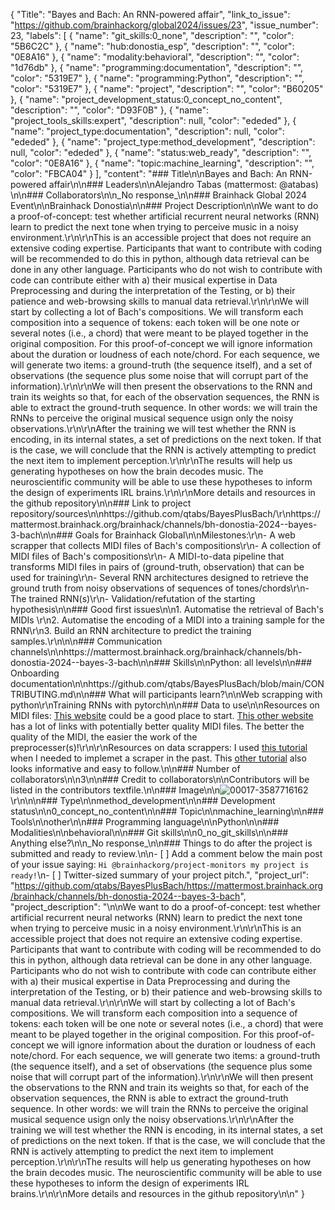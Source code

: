 {
  "Title": "Bayes and Bach: An RNN-powered affair",
  "link_to_issue": "https://github.com/brainhackorg/global2024/issues/23",
  "issue_number": 23,
  "labels": [
    {
      "name": "git_skills:0_none",
      "description": "",
      "color": "5B6C2C"
    },
    {
      "name": "hub:donostia_esp",
      "description": "",
      "color": "0E8A16"
    },
    {
      "name": "modality:behavioral",
      "description": "",
      "color": "1d76db"
    },
    {
      "name": "programming:documentation",
      "description": "",
      "color": "5319E7"
    },
    {
      "name": "programming:Python",
      "description": "",
      "color": "5319E7"
    },
    {
      "name": "project",
      "description": "",
      "color": "B60205"
    },
    {
      "name": "project_development_status:0_concept_no_content",
      "description": "",
      "color": "D93F0B"
    },
    {
      "name": "project_tools_skills:expert",
      "description": null,
      "color": "ededed"
    },
    {
      "name": "project_type:documentation",
      "description": null,
      "color": "ededed"
    },
    {
      "name": "project_type:method_development",
      "description": null,
      "color": "ededed"
    },
    {
      "name": "status:web_ready",
      "description": "",
      "color": "0E8A16"
    },
    {
      "name": "topic:machine_learning",
      "description": "",
      "color": "FBCA04"
    }
  ],
  "content": "### Title\n\nBayes and Bach: An RNN-powered affair\n\n### Leaders\n\nAlejandro Tabas (mattermost: @atabas) \n\n### Collaborators\n\n_No response_\n\n### Brainhack Global 2024 Event\n\nBrainhack Donostia\n\n### Project Description\n\nWe want to do a proof-of-concept: test whether artificial recurrent neural networks (RNN) learn to predict the next tone when trying to perceive music in a noisy environment.\r\n\r\nThis is an accessible project that does not require an extensive coding expertise. Participants that want to contribute with coding will be recommended to do this in python, although data retrieval can be done in any other language. Participants who do not wish to contribute with code can contribute either with a) their musical expertise in Data Preprocessing and during the interpretation of the Testing, or b) their patience and web-browsing skills to manual data retrieval.\r\n\r\nWe will start by collecting a lot of Bach's compositions. We will transform each composition into a sequence of tokens: each token will be one note or several notes (i.e., a chord) that were meant to be played together in the original composition. For this proof-of-concept we will ignore information about the duration or loudness of each note/chord. For each sequence, we will generate two items: a ground-truth (the sequence itself), and a set of observations (the sequence plus some noise that will corrupt part of the information).\r\n\r\nWe will then present the observations to the RNN and train its weights so that, for each of the observation sequences, the RNN is able to extract the ground-truth sequence. In other words: we will train the RNNs to perceive the original musical sequence usign only the noisy observations.\r\n\r\nAfter the training we will test whether the RNN is encoding, in its internal states, a set of predictions on the next token. If that is the case, we will conclude that the RNN is actively attempting to predict the next item to implement perception.\r\n\r\nThe results will help us generating hypotheses on how the brain decodes music. The neuroscientific community will be able to use these hypotheses to inform the design of experiments IRL brains.\r\n\r\nMore details and resources in the github repository\n\n### Link to project repository/sources\n\nhttps://github.com/qtabs/BayesPlusBach/\r\nhttps://mattermost.brainhack.org/brainhack/channels/bh-donostia-2024--bayes-3-bach\n\n### Goals for Brainhack Global\n\nMilestones:\r\n- A web scrapper that collects MIDI files of Bach's compositions\r\n- A collection of MIDI files of Bach's compositions\r\n- A MIDI-to-data pipeline that transforms MIDI files in pairs of (ground-truth, observation) that can be used for training\r\n- Several RNN architectures designed to retrieve the ground truth from noisy observations of sequences of tones/chords\r\n- The trained RNN(s)\r\n- Validation/refutation of the starting hypothesis\n\n### Good first issues\n\n1. Automatise the retrieval of Bach's MIDIs \r\n2. Automatise the encoding of a MIDI into a training sample for the RNN\r\n3. Build an RNN architecture to predict the training samples.\r\n\n\n### Communication channels\n\nhttps://mattermost.brainhack.org/brainhack/channels/bh-donostia-2024--bayes-3-bach\n\n### Skills\n\nPython: all levels\n\n### Onboarding documentation\n\nhttps://github.com/qtabs/BayesPlusBach/blob/main/CONTRIBUTING.md\n\n### What will participants learn?\n\nWeb scrapping with python\r\nTraining RNNs with pytorch\n\n### Data to use\n\nResources on MIDI files: [This website](http://www.jsbach.net/midi/index.html) could be a good place to start. [This other website](http://www.jsbach.net/bcs/link-midi.html) has a lot of links with potentially better quality MIDI files. The better the quality of the MIDI, the easier the work of the preprocesser(s)!\r\n\r\nResources on data scrappers: I used [this tutorial](https://www.geeksforgeeks.org/python-web-scraping-tutorial/) when I needed to implemet a scraper in the past. This [other tutorial](https://realpython.com/python-web-scraping-practical-introduction/) also looks informative and easy to follow.\n\n### Number of collaborators\n\n3\n\n### Credit to collaborators\n\nContributors will be listed in the contributors textfile.\n\n### Image\n\n![00017-3587716162](https://github.com/user-attachments/assets/bda03b4a-df64-4aee-bb91-c2faa7765e35)\r\n\n\n### Type\n\nmethod_development\n\n### Development status\n\n0_concept_no_content\n\n### Topic\n\nmachine_learning\n\n### Tools\n\nother\n\n### Programming language\n\nPython\n\n### Modalities\n\nbehavioral\n\n### Git skills\n\n0_no_git_skills\n\n### Anything else?\n\n_No response_\n\n### Things to do after the project is submitted and ready to review.\n\n- [ ] Add a comment below the main post of your issue saying: `Hi @brainhackorg/project-monitors my project is ready!`\n- [ ] Twitter-sized summary of your project pitch.",
  "project_url": "https://github.com/qtabs/BayesPlusBach/https://mattermost.brainhack.org/brainhack/channels/bh-donostia-2024--bayes-3-bach",
  "project_description": "\n\nWe want to do a proof-of-concept: test whether artificial recurrent neural networks (RNN) learn to predict the next tone when trying to perceive music in a noisy environment.\r\n\r\nThis is an accessible project that does not require an extensive coding expertise. Participants that want to contribute with coding will be recommended to do this in python, although data retrieval can be done in any other language. Participants who do not wish to contribute with code can contribute either with a) their musical expertise in Data Preprocessing and during the interpretation of the Testing, or b) their patience and web-browsing skills to manual data retrieval.\r\n\r\nWe will start by collecting a lot of Bach's compositions. We will transform each composition into a sequence of tokens: each token will be one note or several notes (i.e., a chord) that were meant to be played together in the original composition. For this proof-of-concept we will ignore information about the duration or loudness of each note/chord. For each sequence, we will generate two items: a ground-truth (the sequence itself), and a set of observations (the sequence plus some noise that will corrupt part of the information).\r\n\r\nWe will then present the observations to the RNN and train its weights so that, for each of the observation sequences, the RNN is able to extract the ground-truth sequence. In other words: we will train the RNNs to perceive the original musical sequence usign only the noisy observations.\r\n\r\nAfter the training we will test whether the RNN is encoding, in its internal states, a set of predictions on the next token. If that is the case, we will conclude that the RNN is actively attempting to predict the next item to implement perception.\r\n\r\nThe results will help us generating hypotheses on how the brain decodes music. The neuroscientific community will be able to use these hypotheses to inform the design of experiments IRL brains.\r\n\r\nMore details and resources in the github repository\n\n"
}